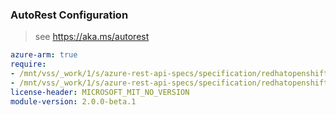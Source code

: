 ### AutoRest Configuration

> see https://aka.ms/autorest

``` yaml
azure-arm: true
require:
- /mnt/vss/_work/1/s/azure-rest-api-specs/specification/redhatopenshift/resource-manager/Microsoft.RedHatOpenShift/openshiftclusters/readme.md
- /mnt/vss/_work/1/s/azure-rest-api-specs/specification/redhatopenshift/resource-manager/Microsoft.RedHatOpenShift/openshiftclusters/readme.go.md
license-header: MICROSOFT_MIT_NO_VERSION
module-version: 2.0.0-beta.1
```